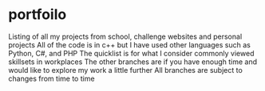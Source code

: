 # portfoilo
Listing of all my projects from school, challenge websites and personal projects
All of the code is in c++ but I have used other languages such as Python, C#, and PHP
The quicklist is for what I consider commonly viewed skillsets in workplaces
The other branches are if you have enough time and would like to explore my work a little further
All branches are subject to changes from time to time
